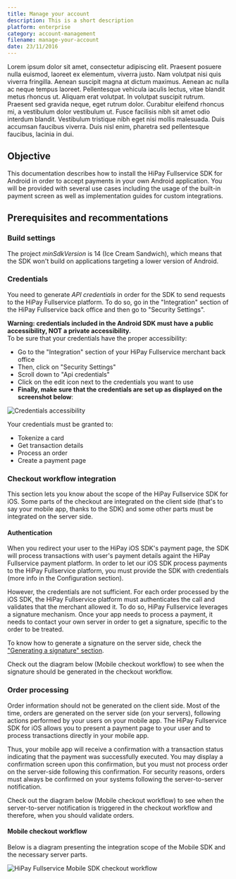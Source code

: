 ```yaml
---
title: Manage your account
description: This is a short description  
platform: enterprise
category: account-management
filename: manage-your-account
date: 23/11/2016
---
```


Lorem ipsum dolor sit amet, consectetur adipiscing elit. Praesent posuere nulla euismod, laoreet ex elementum, viverra justo. Nam volutpat nisi quis viverra fringilla. Aenean suscipit magna at dictum maximus. Aenean ac nulla ac neque tempus laoreet. Pellentesque vehicula iaculis lectus, vitae blandit metus rhoncus ut. Aliquam erat volutpat. In volutpat suscipit rutrum. Praesent sed gravida neque, eget rutrum dolor. Curabitur eleifend rhoncus mi, a vestibulum dolor vestibulum ut. Fusce facilisis nibh sit amet odio interdum blandit. Vestibulum tristique nibh eget nisi mollis malesuada. Duis accumsan faucibus viverra. Duis nisl enim, pharetra sed pellentesque faucibus, lacinia in dui.

## Objective
This documentation describes how to install the HiPay Fullservice SDK for Android in order to accept payments in your own Android application. You will be provided with several use cases including the usage of the built-in payment screen as well as implementation guides for custom integrations.

## Prerequisites and recommentations

### Build settings

The project *minSdkVersion* is 14 (Ice Cream Sandwich), which means that the SDK won't build on applications targeting a lower version of Android.

### Credentials

You need to generate *API credentials* in order for the SDK to send requests to the HiPay Fullservice platform. To do so, go in the "Integration" section of the HiPay Fullservice back office and then go to "Security Settings".

**Warning: credentials included in the Android SDK must have a public accessibility, NOT a private accessibility.**  
To be sure that your credentials have the proper accessibility:

- Go to the "Integration" section of your HiPay Fullservice merchant back office
- Then, click on "Security Settings"
- Scroll down to "Api credentials"
- Click on the edit icon next to the credentials you want to use 
- **Finally, make sure that the credentials are set up as displayed on the screenshot below**:

![Credentials accessibility](https://raw.githubusercontent.com/hipay/hipay-docs/master/hipay-fullservice-sdk-android/images/prerequisites/credentials_accessibility.png)

Your credentials must be granted to:

- Tokenize a card
- Get transaction details
- Process an order 
- Create a payment page

### Checkout workflow integration

This section lets you know about the scope of the HiPay Fullservice SDK for iOS. Some parts of the checkout are integrated on the client side (that's to say your mobile app, thanks to the SDK) and some other parts must be integrated on the server side.

#### Authentication

When you redirect your user to the HiPay iOS SDK's payment page, the SDK will process transactions with user's payment details againt the HiPay Fullservice payment platform. In order to let our iOS SDK process payments to the HiPay Fullservice platform, you must provide the SDK with credentials (more info in the Configuration section).

However, the credentials are not sufficient. For each order processed by the iOS SDK, the HiPay Fullservice platform must authenticates the call and validates that the merchant allowed it. To do so, HiPay Fullservice leverages a signature mechanism. Once your app needs to process a payment, it needs to contact your own server in order to get a signature, specific to the order to be treated.

To know how to generate a signature on the server side, check the ["Generating a signature" section](#generating-a-signature-server-side).

Check out the diagram below (Mobile checkout workflow) to see when the signature should be generated in the checkout workflow.

### Order processing

Order information should not be generated on the client side. Most of the time, orders are generated on the server side (on your servers), following actions performed by your users on your mobile app. The HiPay Fullservice SDK for iOS allows you to present a payment page to your user and to process transactions directly in your mobile app. 

Thus, your mobile app will receive a confirmation with a transaction status indicating that the payment was successfully executed. You may display a confirmation screen upon this confirmation, but you must not process order on the server-side following this confirmation. For security reasons, orders must always be confirmed on your systems following the server-to-server notification.

Check out the diagram below (Mobile checkout workflow) to see when the server-to-server notification is triggered in the checkout workflow and therefore, when you should validate orders.

#### Mobile checkout workflow

Below is a diagram presenting the integration scope of the Mobile SDK and the necessary server parts.

![HiPay Fullservice Mobile SDK checkout workflow](https://raw.githubusercontent.com/hipay/hipay-docs/master/hipay-fullservice-sdk-android/images/prerequisites/workflow.png)
